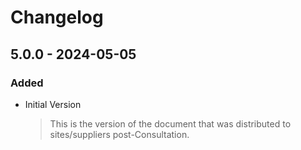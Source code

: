 # Changelog

## 5.0.0 - 2024-05-05
### Added
- Initial Version

	> This is the version of the document that was distributed to sites/suppliers post-Consultation.

